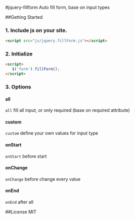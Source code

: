 #jquery-fillform
Auto fill form, base on input types

##Getting Started

### 1. Include js on your site.
```html
<script src="js/jquery.fillForm.js"></script>
```
### 2. Initialize
```html
<script>
   $('form').fillForm(); 
</script>
```
### 3. Options
#### all
`all` fill all input, or only required (base on required attribute)
#### custom
`custom` define your own values for input type
#### onStart
`onStart` before start
#### onChange
`onChange` before change every value
#### onEnd
`onEnd` after all

##License
MIT